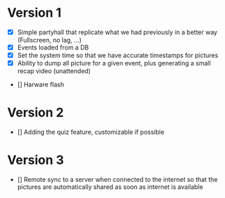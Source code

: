 # Version 1
- [x] Simple partyhall that replicate what we had previously in a better way (Fullscreen, no lag, ...)
- [x] Events loaded from a DB
- [x] Set the system time so that we have accurate timestamps for pictures
- [x] Ability to dump all picture for a given event, plus generating a small recap video (unattended)
- [] Harware flash

# Version 2
- [] Adding the quiz feature, customizable if possible

# Version 3
- [] Remote sync to a server when connected to the internet so that the pictures are automatically shared as soon as internet is available
